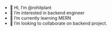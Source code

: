 - 👋 Hi, I’m @rohitplant
- 👀 I’m interested in backend engineer 
- 🌱 I’m currently learning MERN
- 💞️ I’m looking to collaborate on backend project.

<!---
rohitplant/rohitplant is a ✨ special ✨ repository because its `README.md` (this file) appears on your GitHub profile.
You can click the Preview link to take a look at your changes.
--->
